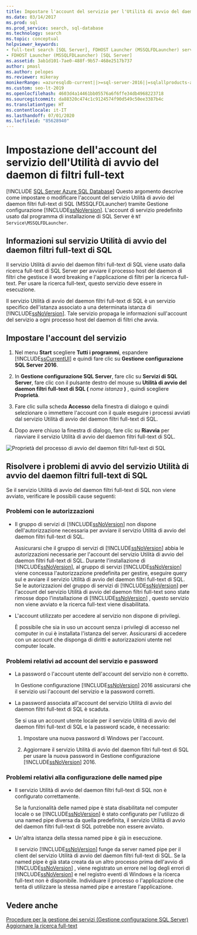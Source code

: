 ```yaml
---
title: Impostare l'account del servizio per l'Utilità di avvio del daemon filtri full-text
ms.date: 03/14/2017
ms.prod: sql
ms.prod_service: search, sql-database
ms.technology: search
ms.topic: conceptual
helpviewer_keywords:
- full-text search [SQL Server], FDHOST Launcher (MSSQLFDLauncher) service account
- FDHOST Launcher (MSSQLFDLauncher) [SQL Server]
ms.assetid: 3ab1d101-7ae0-488f-9b57-468e2517b737
author: pmasl
ms.author: pelopes
ms.reviewer: mikeray
monikerRange: =azuresqldb-current||>=sql-server-2016||=sqlallproducts-allversions||>=sql-server-linux-2017||=azuresqldb-mi-current
ms.custom: seo-lt-2019
ms.openlocfilehash: 4603d4a14461bb05576a6f6ffe34db4968223718
ms.sourcegitcommit: da88320c474c1c9124574f90d549c50ee3387b4c
ms.translationtype: HT
ms.contentlocale: it-IT
ms.lasthandoff: 07/01/2020
ms.locfileid: "85628940"
---
```

# <a name="set-the-service-account-for-the-full-text-filter-daemon-launcher"></a>Impostazione dell'account del servizio dell'Utilità di avvio del daemon di filtri full-text
[!INCLUDE [SQL Server Azure SQL Database](../../includes/applies-to-version/sql-asdb.md)]
 Questo argomento descrive come impostare o modificare l'account del servizio Utilità di avvio del daemon filtri full-text di SQL (MSSQLFDLauncher) tramite Gestione configurazione [!INCLUDE[ssNoVersion](../../includes/ssnoversion-md.md)]. L'account di servizio predefinito usato dal programma di installazione di SQL Server è `NT Service\MSSQLFDLauncher`.
  
  
## <a name="about-the-sql-full-text-filter-daemon-launcher-service"></a>Informazioni sul servizio Utilità di avvio del daemon filtri full-text di SQL
Il servizio Utilità di avvio del daemon filtri full-text di SQL viene usato dalla ricerca full-text di SQL Server per avviare il processo host del daemon di filtri che gestisce il word breaking e l'applicazione di filtri per la ricerca full-text. Per usare la ricerca full-text, questo servizio deve essere in esecuzione.  
  
Il servizio Utilità di avvio del daemon filtri full-text di SQL è un servizio specifico dell'istanza associato a una determinata istanza di [!INCLUDE[ssNoVersion](../../includes/ssnoversion-md.md)]. Tale servizio propaga le informazioni sull'account del servizio a ogni processo host del daemon di filtri che avvia.  

##  <a name="set-the-service-account"></a><a name="setting"></a> Impostare l'account del servizio  
  
1.  Nel menu **Start** scegliere **Tutti i programmi**, espandere [!INCLUDE[ssCurrentUI](../../includes/sscurrentui-md.md)] e quindi fare clic su **Gestione configurazione SQL Server 2016**.  
  
2.  In **Gestione configurazione SQL Server**, fare clic su **Servizi di SQL Server**, fare clic con il pulsante destro del mouse su **Utilità di avvio del daemon filtri full-text di SQL (** _nome istanza_ **)** , quindi scegliere **Proprietà**.  
  
3.  Fare clic sulla scheda **Accesso** della finestra di dialogo e quindi selezionare o immettere l'account con il quale eseguire i processi avviati dal servizio Utilità di avvio del daemon filtri full-text di SQL.  
  
4.  Dopo avere chiuso la finestra di dialogo, fare clic su **Riavvia** per riavviare il servizio Utilità di avvio del daemon filtri full-text di SQL.  
  
![Proprietà del processo di avvio del daemon filtri full-text di SQL](../../relational-databases/search/media/sql-full-text-filter-daemon-launch-process-properties.png)
  
##  <a name="troubleshoot-the-sql-full-text-filter-daemon-launcher-service-if-it-doesnt-start"></a><a name="error"></a> Risolvere i problemi di avvio del servizio Utilità di avvio del daemon filtri full-text di SQL  
 Se il servizio Utilità di avvio del daemon filtri full-text di SQL non viene avviato, verificare le possibili cause seguenti:  
  
### <a name="permissions-issues"></a>Problemi con le autorizzazioni
-   Il gruppo di servizi di [!INCLUDE[ssNoVersion](../../includes/ssnoversion-md.md)] non dispone dell'autorizzazione necessaria per avviare il servizio Utilità di avvio del daemon filtri full-text di SQL.  

     Assicurarsi che il gruppo di servizi di [!INCLUDE[ssNoVersion](../../includes/ssnoversion-md.md)] abbia le autorizzazioni necessarie per l'account del servizio Utilità di avvio del daemon filtri full-text di SQL. Durante l'installazione di [!INCLUDE[ssNoVersion](../../includes/ssnoversion-md.md)], al gruppo di servizi [!INCLUDE[ssNoVersion](../../includes/ssnoversion-md.md)] viene concessa l'autorizzazione predefinita per gestire, eseguire query sul e avviare il servizio Utilità di avvio del daemon filtri full-text di SQL. Se le autorizzazioni del gruppo di servizi di [!INCLUDE[ssNoVersion](../../includes/ssnoversion-md.md)] per l'account del servizio Utilità di avvio del daemon filtri full-text sono state rimosse dopo l'installazione di [!INCLUDE[ssNoVersion](../../includes/ssnoversion-md.md)] , questo servizio non viene avviato e la ricerca full-text viene disabilitata.     

-   L'account utilizzato per accedere al servizio non dispone di privilegi.  
  
     È possibile che sia in uso un account senza i privilegi di accesso nel computer in cui è installata l'istanza del server. Assicurarsi di accedere con un account che disponga di diritti e autorizzazioni utente nel computer locale.  

### <a name="service-account-and-password-issues"></a>Problemi relativi ad account del servizio e password
-   La password o l'account utente dell'account del servizio non è corretto.  
  
     In Gestione configurazione [!INCLUDE[ssNoVersion](../../includes/ssnoversion-md.md)] 2016 assicurarsi che il servizio usi l'account del servizio e la password corretti.  
  
-   La password associata all'account del servizio Utilità di avvio del daemon filtri full-text di SQL è scaduta.  
  
     Se si usa un account utente locale per il servizio Utilità di avvio del daemon filtri full-text di SQL e la password scade, è necessario:  
  
    1.  Impostare una nuova password di Windows per l'account.  
  
    2.  Aggiornare il servizio Utilità di avvio del daemon filtri full-text di SQL per usare la nuova password in Gestione configurazione [!INCLUDE[ssNoVersion](../../includes/ssnoversion-md.md)] 2016.  
  
### <a name="named-pipes-configuration-issues"></a>Problemi relativi alla configurazione delle named pipe
-   Il servizio Utilità di avvio del daemon filtri full-text di SQL non è configurato correttamente.  
  
     Se la funzionalità delle named pipe è stata disabilitata nel computer locale o se [!INCLUDE[ssNoVersion](../../includes/ssnoversion-md.md)] è stato configurato per l'utilizzo di una named pipe diversa da quella predefinita, il servizio Utilità di avvio del daemon filtri full-text di SQL potrebbe non essere avviato.  
  
-   Un'altra istanza della stessa named pipe è già in esecuzione.  
  
     Il servizio [!INCLUDE[ssNoVersion](../../includes/ssnoversion-md.md)] funge da server named pipe per il client del servizio Utilità di avvio del daemon filtri full-text di SQL. Se la named pipe è già stata creata da un altro processo prima dell'avvio di [!INCLUDE[ssNoVersion](../../includes/ssnoversion-md.md)] , viene registrato un errore nel log degli errori di [!INCLUDE[ssNoVersion](../../includes/ssnoversion-md.md)] e nel registro eventi di Windows e la ricerca full-text non è disponibile.  Individuare il processo o l'applicazione che tenta di utilizzare la stessa named pipe e arrestare l'applicazione.  
  
## <a name="see-also"></a>Vedere anche  
 [Procedure per la gestione dei servizi &#40;Gestione configurazione SQL Server&#41;](https://msdn.microsoft.com/library/78dee169-df0c-4c95-9af7-bf033bc9fdc6)   
 [Aggiornare la ricerca full-text](../../relational-databases/search/upgrade-full-text-search.md)  
  
  
